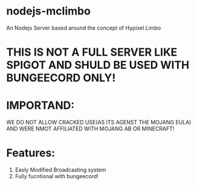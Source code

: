 # nodejs-mclimbo
An Nodejs Server based around the concept of Hypixel Limbo
# THIS IS NOT A FULL SERVER LIKE SPIGOT AND SHULD BE USED WITH BUNGEECORD ONLY!
# IMPORTAND: 
WE DO NOT ALLOW CRACKED USE(AS ITS AGENST THE MOJANG EULA) AND WERE NMOT AFFILIATED WITH MOJANG AB OR MINECRAFT!
# Features:
1. Easly Modified Broadcasting system
2. Fully fucntional with bungeecord!
